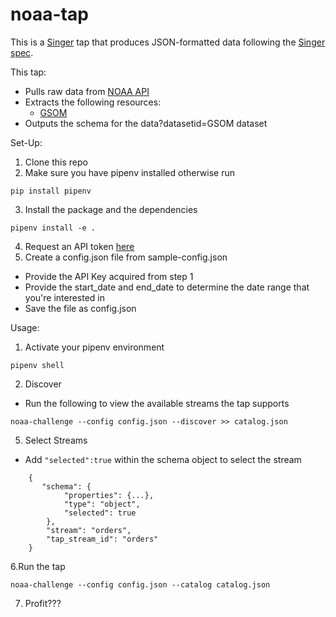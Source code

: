 # noaa-tap

This is a [Singer](https://singer.io) tap that produces JSON-formatted data
following the [Singer
spec](https://github.com/singer-io/getting-started/blob/master/SPEC.md).

This tap:

- Pulls raw data from [NOAA API](https://www.ncdc.noaa.gov/cdo-web/webservices/v2#gettingStarted)
- Extracts the following resources:
  - [GSOM](https://www.ncdc.noaa.gov/cdo-web/webservices/v2#data)
- Outputs the schema for the data?datasetid=GSOM dataset

Set-Up:

1. Clone this repo
2. Make sure you have pipenv installed otherwise run
```
pip install pipenv
```
3. Install the package and the dependencies
```
pipenv install -e .
```
4. Request an API token [here](https://www.ncdc.noaa.gov/cdo-web/webservices/v2#gettingStarted)
5. Create a config.json file from sample-config.json
  - Provide the API Key acquired from step 1
  - Provide the start_date and end_date to determine the date range that you're interested in
  - Save the file as config.json


Usage:
1. Activate your pipenv environment
```
pipenv shell
```

2. Discover
  - Run the following to view the available streams the tap supports
```
noaa-challenge --config config.json --discover >> catalog.json
```

5. Select Streams
  - Add ```"selected":true``` within the schema object to select the stream

```
    {
       "schema": {
            "properties": {...},
            "type": "object",
            "selected": true
        },
        "stream": "orders",
        "tap_stream_id": "orders"
    }
```


6.Run the tap

```
noaa-challenge --config config.json --catalog catalog.json
```

7. Profit???

